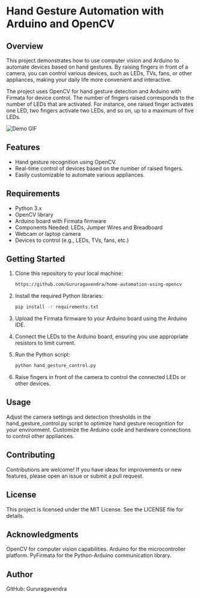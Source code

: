 # Hand Gesture Automation with Arduino and OpenCV

## Overview
This project demonstrates how to use computer vision and Arduino to automate devices based on hand gestures. By raising fingers in front of a camera, you can control various devices, such as LEDs, TVs, fans, or other appliances, making your daily life more convenient and interactive.

The project uses OpenCV for hand gesture detection and Arduino with Firmata for device control. The number of fingers raised corresponds to the number of LEDs that are activated. For instance, one raised finger activates one LED, two fingers activate two LEDs, and so on, up to a maximum of five LEDs.

![Demo GIF](link_to_demo.gif)  <!-- Add a GIF or screenshot here -->

## Features
- Hand gesture recognition using OpenCV.
- Real-time control of devices based on the number of raised fingers.
- Easily customizable to automate various appliances.

## Requirements
- Python 3.x
- OpenCV library
- Arduino board with Firmata firmware
- Components Needed: LEDs, Jumper Wires and Breadboard
- Webcam or laptop camera
- Devices to control (e.g., LEDs, TVs, fans, etc.)

## Getting Started

1. Clone this repository to your local machine:
   
   ```bash
   https://github.com/Gururagavendra/home-automation-using-opencv
   ```

2. Install the required Python libraries:

   ```bash
   pip install -r requirements.txt
   ```

3. Upload the Firmata firmware to your Arduino board using the Arduino IDE.

4. Connect the LEDs to the Arduino board, ensuring you use appropriate resistors to limit current.

5. Run the Python script:

   ```bash
   python hand_gesture_control.py
   ```
6. Raise fingers in front of the camera to control the connected LEDs or other devices.

## Usage
Adjust the camera settings and detection thresholds in the hand_gesture_control.py script to optimize hand gesture recognition for your environment.
Customize the Arduino code and hardware connections to control other appliances.

## Contributing
Contributions are welcome! If you have ideas for improvements or new features, please open an issue or submit a pull request.

## License
This project is licensed under the MIT License. See the LICENSE file for details.

## Acknowledgments
OpenCV for computer vision capabilities.
Arduino for the microcontroller platform.
PyFirmata for the Python-Arduino communication library.

## Author
GitHub: Gururagavendra
